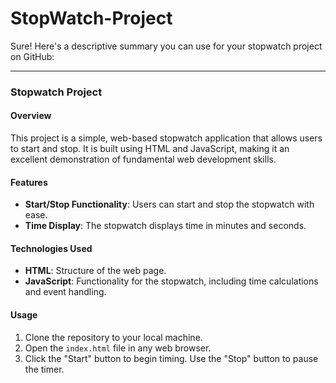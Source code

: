 # StopWatch-Project
Sure! Here's a descriptive summary you can use for your stopwatch project on GitHub:

---

### Stopwatch Project

#### Overview
This project is a simple, web-based stopwatch application that allows users to start and stop. It is built using HTML and JavaScript, making it an excellent demonstration of fundamental web development skills.

#### Features
- **Start/Stop Functionality**: Users can start and stop the stopwatch with ease.
- **Time Display**: The stopwatch displays time in minutes and seconds.

#### Technologies Used
- **HTML**: Structure of the web page.
- **JavaScript**: Functionality for the stopwatch, including time calculations and event handling.

#### Usage
1. Clone the repository to your local machine.
2. Open the `index.html` file in any web browser.
3. Click the "Start" button to begin timing. Use the "Stop" button to pause the timer.
